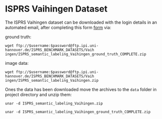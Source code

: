 # ISPRS Vaihingen Dataset

The ISPRS Vaihingen dataset can be downloaded with the login details in an 
automated email, after completing this form [form](http://www2.isprs.org/commissions/comm3/wg4/data-request-form2.html)  via:

ground truth:
```
wget ftp://$username:$password@ftp.ipi.uni-hannover.de/ISPRS_BENCHMARK_DATASETS/Vaih
ingen/ISPRS_semantic_labeling_Vaihingen_ground_truth_COMPLETE.zip
```

image data:
```
wget ftp://$username:$password@ftp.ipi.uni-hannover.de/ISPRS_BENCHMARK_DATASETS/Vaih
ingen/ISPRS_semantic_labeling_Vaihingen.zip
```

Ones the data has been downloaded move the archives to the `data` folder in project directory and unzip them:
```
unar -d ISPRS_semantic_labeling_Vaihingen.zip
```

```
unar -d ISPRS_semantic_labeling_Vaihingen_ground_truth_COMPLETE.zip
```
